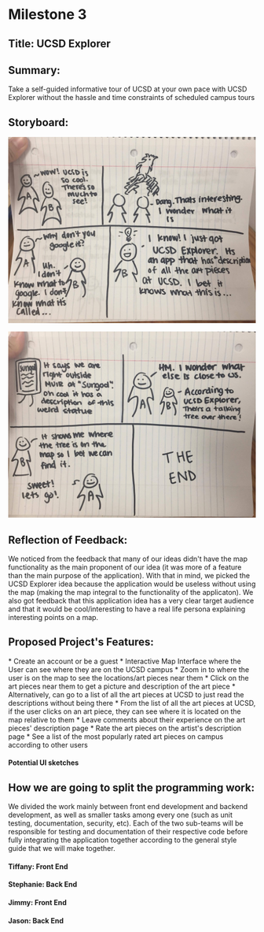 <h1> Milestone 3 </h1>

<h2> Title: UCSD Explorer</h2>

<h2> Summary: </h2>
<p> Take a self-guided informative tour of UCSD at your own pace with UCSD Explorer without the hassle and time constraints of scheduled campus tours</p>

<h2> Storyboard: </h2>

![alt text][one] 

![alt text][two] 

[one]: images/one.jpg "StoryBoard 1" 
[two]: images/two.jpg "StoryBoard 2" 

<h2> Reflection of Feedback: </h2>
<p> We noticed from the feedback that many of our ideas didn't have the map functionality as the main proponent of our idea (it was more of a feature than the main purpose of the application). With that in mind, we picked the UCSD Explorer idea because the application would be useless without using the map (making the map integral to the functionality of the applicaton). We also got feedback that this application idea has a very clear target audience and that it would be cool/interesting to have a real life persona explaining interesting points on a map. </p>

<h2> Proposed Project's Features: </h2>
* Create an account or be a guest
* Interactive Map Interface where the User can see where they are on the UCSD campus
* Zoom in to where the user is on the map to see the locations/art pieces near them
* Click on the art pieces near them to get a picture and description of the art piece
* Alternatively, can go to a list of all the art pieces at UCSD to just read the descriptions without being there
* From the list of all the art pieces at UCSD, if the user clicks on an art piece, they can see where it is located on the map relative to them
* Leave comments about their experience on the art pieces' description page
* Rate the art pieces on the artist's description page
* See a list of the most popularly rated art pieces on campus according to other users

<h4> Potential UI sketches </h4>

<h2> How we are going to split the programming work: </h2>
<p> We divided the work mainly between front end development and backend development, as well as smaller tasks among every one (such as unit testing, documentation, security, etc). Each of the two sub-teams will be responsible for testing and documentation of their respective code before fully integrating the application together according to the general style guide that we will make together.</p>
<h4> Tiffany: Front End </h4>
<h4> Stephanie: Back End</h4>
<h4> Jimmy: Front End </h4>
<h4> Jason: Back End</h4>
